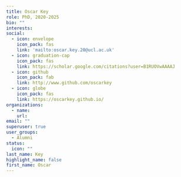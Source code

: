 ```yaml
---
title: Oscar Key
role: PhD, 2020-2025
bio: ""
interests:
social:
  - icon: envelope
    icon_pack: fas
    link: 'mailto:oscar.key.20@ucl.ac.uk'
  - icon: graduation-cap
    icon_pack: fas
    link: https://scholar.google.com/citations?user=B1RUOVwAAAAJ
  - icon: github
    icon_pack: fab
    link: http://www.github.com/oscarkey
  - icon: globe
    icon_pack: fas
    link: https://oscarkey.github.io/
organizations:
  - name: 
    url: 
email: ""
superuser: true
user_groups:
  - Alumni
status:
  icon: ""
last_name: Key
highlight_name: false
first_name: Oscar
---
```

<!-- BIO

{style="text-align: justify;"} -->
